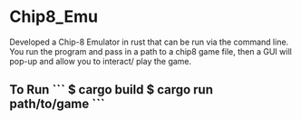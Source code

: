 # Chip8_Emu
Developed a Chip-8 Emulator in rust that can be run via the command line. You run the program and pass in a path to a chip8 game file, then a GUI will pop-up and allow you to interact/ play the game.

<h2>To Run</21>
```
$ cargo build
$ cargo run path/to/game
```
